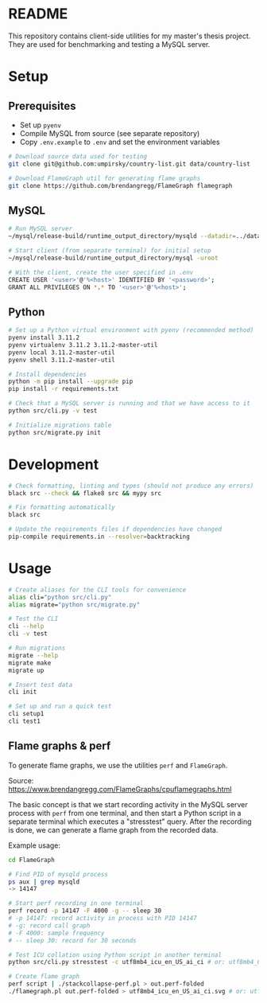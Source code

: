 # README

This repository contains client-side utilities for my master's thesis project.
They are used for benchmarking and testing a MySQL server.

# Setup

## Prerequisites

- Set up `pyenv`
- Compile MySQL from source (see separate repository)
- Copy `.env.example` to `.env` and set the environment variables

```bash
# Download source data used for testing
git clone git@github.com:umpirsky/country-list.git data/country-list

# Download FlameGraph util for generating flame graphs
git clone https://github.com/brendangregg/FlameGraph flamegraph
```

## MySQL

```bash
# Run MySQL server
~/mysql/release-build/runtime_output_directory/mysqld --datadir=../data

# Start client (from separate terminal) for initial setup
~/mysql/release-build/runtime_output_directory/mysql -uroot

# With the client, create the user specified in .env
CREATE USER '<user>'@'%<host>' IDENTIFIED BY '<password>';
GRANT ALL PRIVILEGES ON *.* TO '<user>'@'%<host>';
```

## Python

```bash
# Set up a Python virtual environment with pyenv (recommended method)
pyenv install 3.11.2
pyenv virtualenv 3.11.2 3.11.2-master-util
pyenv local 3.11.2-master-util
pyenv shell 3.11.2-master-util

# Install dependencies
python -m pip install --upgrade pip
pip install -r requirements.txt

# Check that a MySQL server is running and that we have access to it
python src/cli.py -v test

# Initialize migrations table
python src/migrate.py init
```

# Development

```bash
# Check formatting, linting and types (should not produce any errors)
black src --check && flake8 src && mypy src

# Fix formatting automatically
black src

# Update the requirements files if dependencies have changed
pip-compile requirements.in --resolver=backtracking
```

# Usage

```bash
# Create aliases for the CLI tools for convenience
alias cli="python src/cli.py"
alias migrate="python src/migrate.py"

# Test the CLI
cli --help
cli -v test

# Run migrations
migrate --help
migrate make
migrate up

# Insert test data
cli init

# Set up and run a quick test
cli setup1
cli test1
```

## Flame graphs & perf

To generate flame graphs, we use the utilities `perf` and `FlameGraph`.

Source:
https://www.brendangregg.com/FlameGraphs/cpuflamegraphs.html

The basic concept is that we start recording activity in the MySQL server process with `perf` from one terminal, and then start a Python script in a separate terminal which executes a "stresstest" query. After the recording is done, we can generate a flame graph from the recorded data.

Example usage:

```bash
cd FlameGraph

# Find PID of mysqld process
ps aux | grep mysqld
-> 14147

# Start perf recording in one terminal
perf record -p 14147 -F 4000 -g -- sleep 30
# -p 14147: record activity in process with PID 14147
# -g: record call graph
# -F 4000: sample frequency
# -- sleep 30: record for 30 seconds

# Test ICU collation using Python script in another terminal
python src/cli.py stresstest -c utf8mb4_icu_en_US_ai_ci # or: utf8mb4_0900_ai_ci

# Create flame graph
perf script | ./stackcollapse-perf.pl > out.perf-folded
./flamegraph.pl out.perf-folded > utf8mb4_icu_en_US_ai_ci.svg # or: utf8mb4_0900_ai_ci.svg
```
